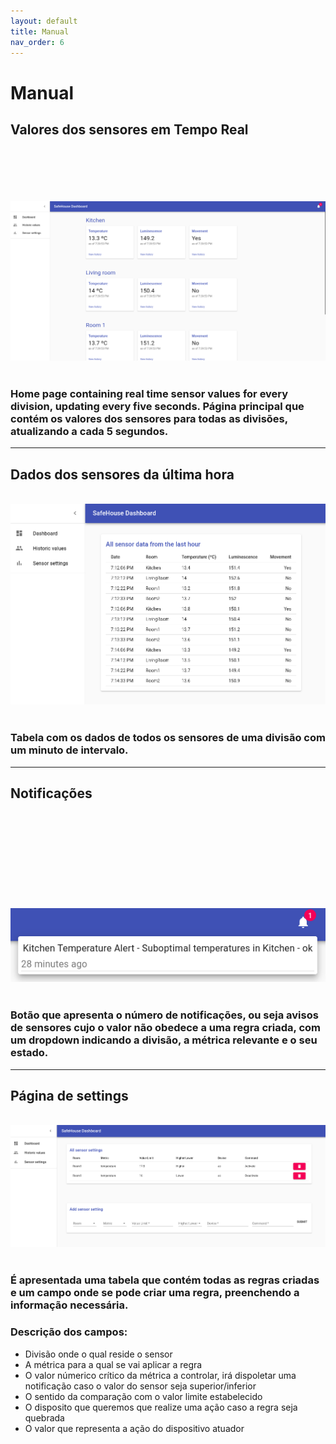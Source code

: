 ```yaml
---
layout: default
title: Manual
nav_order: 6
---
```


# Manual

## Valores dos sensores em Tempo Real
                                                                                                                                                                      
![home](home.png)
  
  
### Home page containing real time sensor values for every division, updating every five seconds. Página principal que contém os valores dos sensores para todas as divisões, atualizando a cada 5 segundos.

***

## Dados dos sensores da última hora
  
  
![historic](historic.png)
  
  
### Tabela com os dados de todos os sensores de uma divisão com um minuto de intervalo.

***

## Notificações
                                                                                                                                                                                                                                                                                                                              
![notif](notif.png)
  
  
### Botão que apresenta o número de notificações, ou seja avisos de sensores cujo o valor não obedece a uma regra criada, com um dropdown indicando a divisão, a métrica relevante e o seu estado.


***

## Página de settings
  
  
![settings](settings.png)
  
  
### É apresentada uma tabela que contém todas as regras criadas e um campo onde se pode criar uma regra, preenchendo a informação necessária.
### Descrição dos campos:
- Divisão onde o qual reside o sensor
- A métrica para a qual se vai aplicar a regra
- O valor númerico crítico da métrica a controlar, irá dispoletar uma notificação caso o valor do sensor seja superior/inferior
- O sentido da comparação com o valor limite estabelecido
- O disposito que queremos que realize uma ação caso a regra seja quebrada
- O valor que representa a ação do dispositivo atuador   

